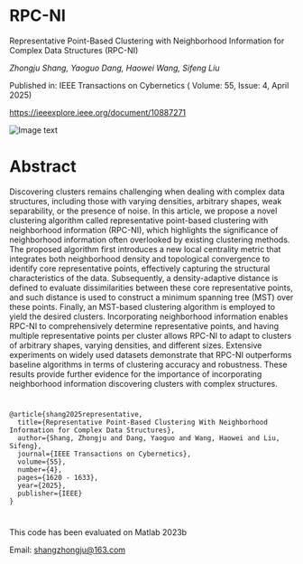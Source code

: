 # RPC-NI

Representative Point-Based Clustering with Neighborhood Information for Complex Data Structures (RPC-NI)

*Zhongju Shang, Yaoguo Dang, Haowei Wang, Sifeng Liu*

Published in: IEEE Transactions on Cybernetics ( Volume: 55, Issue: 4, April 2025)

https://ieeexplore.ieee.org/document/10887271

![Image text](https://github.com/MarSims/img-folder/blob/main/framework-R1.png)

# Abstract

Discovering clusters remains challenging when dealing with complex data structures, including those with varying densities, arbitrary shapes, weak separability, or the presence of noise. In this article, we propose a novel clustering algorithm called representative point-based clustering with neighborhood information (RPC-NI), which highlights the significance of neighborhood information often overlooked by existing clustering methods. The proposed algorithm first introduces a new local centrality metric that integrates both neighborhood density and topological convergence to identify core representative points, effectively capturing the structural characteristics of the data. Subsequently, a density-adaptive distance is defined to evaluate dissimilarities between these core representative points, and such distance is used to construct a minimum spanning tree (MST) over these points. Finally, an MST-based clustering algorithm is employed to yield the desired clusters. Incorporating neighborhood information enables RPC-NI to comprehensively determine representative points, and having multiple representative points per cluster allows RPC-NI to adapt to clusters of arbitrary shapes, varying densities, and different sizes. Extensive experiments on widely used datasets demonstrate that RPC-NI outperforms baseline algorithms in terms of clustering accuracy and robustness. These results provide further evidence for the importance of incorporating neighborhood information discovering clusters with complex structures.

# 

```
@article{shang2025representative,
  title={Representative Point-Based Clustering With Neighborhood Information for Complex Data Structures},
  author={Shang, Zhongju and Dang, Yaoguo and Wang, Haowei and Liu, Sifeng},
  journal={IEEE Transactions on Cybernetics},
  volume={55},
  number={4},
  pages={1620 - 1633},
  year={2025},
  publisher={IEEE} 
}
```

# 

This code has been evaluated on Matlab 2023b

Email: shangzhongju@163.com

